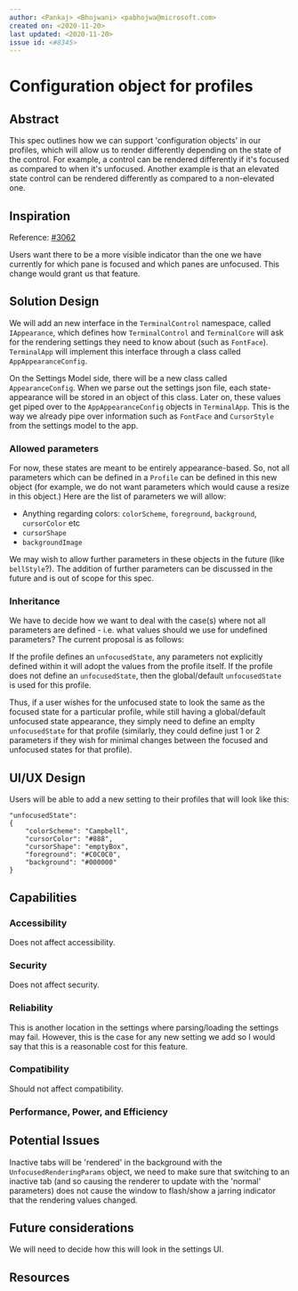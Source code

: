 ```yaml
---
author: <Pankaj> <Bhojwani> <pabhojwa@microsoft.com>
created on: <2020-11-20>
last updated: <2020-11-20>
issue id: <#8345>
---
```


# Configuration object for profiles

## Abstract

This spec outlines how we can support 'configuration objects' in our profiles, which
will allow us to render differently depending on the state of the control. For example, a
control can be rendered differently if it's focused as compared to when it's unfocused. Another
example is that an elevated state control can be rendered differently as compared to a
non-elevated one.

## Inspiration

Reference: [#3062](https://github.com/microsoft/terminal/issues/3062)

Users want there to be a more visible indicator than the one we have currently for which
pane is focused and which panes are unfocused. This change would grant us that feature.

## Solution Design

We will add an new interface in the `TerminalControl` namespace, called `IAppearance`, which defines how
`TerminalControl` and `TerminalCore` will ask for the rendering settings they need to know about (such as `FontFace`).
`TerminalApp` will implement this interface through a class called `AppAppearanceConfig`.

On the Settings Model side, there will be a new class called `AppearanceConfig`. When we parse out the
settings json file, each state-appearance will be stored in an object of this class. Later on, these values get
piped over to the `AppAppearanceConfig` objects in `TerminalApp`. This is the way we already pipe over information
such as `FontFace` and `CursorStyle` from the settings model to the app.

### Allowed parameters

For now, these states are meant to be entirely appearance-based. So, not all parameters which can be
defined in a `Profile` can be defined in this new object (for example, we do not want parameters which
would cause a resize in this object.) Here are the list of parameters we will allow:

- Anything regarding colors: `colorScheme`, `foreground`, `background`, `cursorColor` etc
- `cursorShape`
- `backgroundImage`

We may wish to allow further parameters in these objects in the future (like `bellStyle`?). The addition
of further parameters can be discussed in the future and is out of scope for this spec.

### Inheritance

We have to decide how we want to deal with the case(s) where not all parameters are defined - i.e. what
values should we use for undefined parameters? The current proposal is as follows:

If the profile defines an `unfocusedState`, any parameters not explicitly defined within it will adopt
the values from the profile itself. If the profile does not define an `unfocusedState`, then the global/default `unfocusedState` is used
for this profile.

Thus, if a user wishes for the unfocused state to look the same as the focused state for a particular profile,
while still having a global/default unfocused state appearance, they simply need to define an emplty `unfocusedState`
for that profile (similarly, they could define just 1 or 2 parameters if they wish for minimal changes between the focused
and unfocused states for that profile).

## UI/UX Design

Users will be able to add a new setting to their profiles that will look like this:

```
"unfocusedState": 
{
    "colorScheme": "Campbell",
    "cursorColor": "#888",
    "cursorShape": "emptyBox",
    "foreground": "#C0C0C0",
    "background": "#000000"
}
```

## Capabilities

### Accessibility

Does not affect accessibility.

### Security

Does not affect security.

### Reliability

This is another location in the settings where parsing/loading the settings may fail. However, this is the case
for any new setting we add so I would say that this is a reasonable cost for this feature.

### Compatibility

Should not affect compatibility.

### Performance, Power, and Efficiency

## Potential Issues

Inactive tabs will be 'rendered' in the background with the `UnfocusedRenderingParams` object, we need to make
sure that switching to an inactive tab (and so causing the renderer to update with the 'normal' parameters)
does not cause the window to flash/show a jarring indicator that the rendering values changed.

## Future considerations

We will need to decide how this will look in the settings UI.

## Resources


